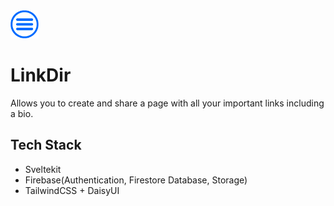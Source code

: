 <img src='./static/favicon.png' width=45px>

# LinkDir

Allows you to create and share a page with all your important links including a bio.

## Tech Stack

- Sveltekit
- Firebase(Authentication, Firestore Database, Storage)
- TailwindCSS + DaisyUI
